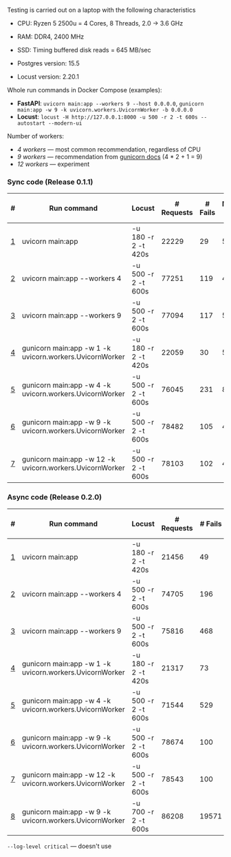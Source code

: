 Testing is carried out on a laptop with the following characteristics
- CPU: Ryzen 5 2500u = 4 Cores, 8 Threads, 2.0 -> 3.6 GHz
- RAM: DDR4, 2400 MHz
- SSD: Timing buffered disk reads = 645 MB/sec


- Postgres version: 15.5
- Locust version: 2.20.1


Whole run commands in Docker Compose (examples):
- **FastAPI**: `uvicorn main:app --workers 9 --host 0.0.0.0`, `gunicorn main:app -w 9 -k uvicorn.workers.UvicornWorker -b 0.0.0.0`
- **Locust**: `locust -H http://127.0.0.1:8000 -u 500 -r 2 -t 600s --autostart --modern-ui`

Number of workers:
- *4 workers* — most common recommendation, regardless of CPU
- *9 workers* — recommendation from [gunicorn docs](https://docs.gunicorn.org/en/latest/design.html#how-many-workers)
  (4 * 2 + 1 = 9)
- *12 workers* — experiment


### Sync code (Release 0.1.1)

| **#**                                                                            | **Run command**                                          | **Locust**          | **# Requests** | **# Fails** | **Median (ms)** | **90%ile (ms)**  | **99%ile (ms)** | **Average (ms)** | **Min (ms)** | **Max (ms)** | **Average size (bytes)** | **Current RPS** | **Current Failures/s** |
|----------------------------------------------------------------------------------|----------------------------------------------------------|---------------------|----------------|-------------|-----------------|------------------|-----------------|------------------|--------------|--------------|--------------------------|-----------------|----------------------|
| [1](https://denis-k2.github.io/Relohelper/LocustReports/sync_code/report_1.html) | uvicorn main:app                                         | -u 180 -r 2 -t 420s | 22229          | 29          | 56              | 160              | 320             | 77.35            | 2            | 525          | 9689.62                  | 59.5            | 0.1                  |
| [2](https://denis-k2.github.io/Relohelper/LocustReports/sync_code/report_2.html) | uvicorn main:app --workers 4                             | -u 500 -r 2 -t 600s | 77251          | 119         | 49              | 230              | 600             | 96.1             | 3            | 2611         | 9767.05                  | 163.2           | 0.1                  |
| [3](https://denis-k2.github.io/Relohelper/LocustReports/sync_code/report_3.html) | uvicorn main:app --workers 9                             | -u 500 -r 2 -t 600s | 77094          | 117         | 57              | 190              | 470             | 88.59            | 2            | 1472         | 9773.07                  | 161.9           | 0.4                  |
| [4](https://denis-k2.github.io/Relohelper/LocustReports/sync_code/report_4.html) | gunicorn main:app -w 1 -k uvicorn.workers.UvicornWorker  | -u 180 -r 2 -t 420s | 22059          | 30          | 53              | 150              | 310             | 73.65            | 2            | 467          | 9777.65                  | 57.1            | 0.2                  |
| [5](https://denis-k2.github.io/Relohelper/LocustReports/sync_code/report_5.html) | gunicorn main:app -w 4 -k uvicorn.workers.UvicornWorker  | -u 500 -r 2 -t 600s | 76045          | 231         | 85              | 330              | 580             | 136.28           | 2            | 1043         | 9764.47                  | 156.8           | 0.4                  |
| [6](https://denis-k2.github.io/Relohelper/LocustReports/sync_code/report_6.html) | gunicorn main:app -w 9 -k uvicorn.workers.UvicornWorker  | -u 500 -r 2 -t 600s | 78482          | 105         | 40              | 100              | 280             | 55.44            | 2            | 921          | 9777.23                  | 165.3           | 0.6                  |
| [7](https://denis-k2.github.io/Relohelper/LocustReports/sync_code/report_7.html) | gunicorn main:app -w 12 -k uvicorn.workers.UvicornWorker | -u 500 -r 2 -t 600s | 78103          | 102         | 40              | 98               | 280             | 53.61            | 2            | 899          | 9803.14                  | 160.7           | 0                    |

### Async code (Release 0.2.0)

| **#**                                                                             | **Run command**                                          | **Locust**          | **# Requests** | **# Fails** | **Median (ms)** | **90%ile (ms)** | **99%ile (ms)** | **Average (ms)** | **Min (ms)** | **Max (ms)** | **Average size (bytes)** | **Current RPS** | **Current Failures/s** |
|-----------------------------------------------------------------------------------|----------------------------------------------------------|---------------------|----------------|-------------|-----------------|-----------------|-----------------|------------------|--------------|--------------|--------------------------|-----------------|------------------------|
| [1](https://denis-k2.github.io/Relohelper/LocustReports/async_code/report_1.html) | uvicorn main:app                                         | -u 180 -r 2 -t 420s | 21456          | 49          | 57              | 470             | 840             | 163.96           | 4            | 1740         | 9730.55                  | 55.3            | 0.3                    |
| [2](https://denis-k2.github.io/Relohelper/LocustReports/async_code/report_2.html) | uvicorn main:app --workers 4                             | -u 500 -r 2 -t 600s | 74705          | 196         | 58              | 640             | 1200            | 208.14           | 3            | 2300         | 9803.03                  | 153.2           | 0.1                    |
| [3](https://denis-k2.github.io/Relohelper/LocustReports/async_code/report_3.html) | uvicorn main:app --workers 9                             | -u 500 -r 2 -t 600s | 75816          | 468         | 54              | 340             | 1900            | 157.28           | 3            | 3512         | 9665.16                  | 162.6           | 0.4                    |
| [4](https://denis-k2.github.io/Relohelper/LocustReports/async_code/report_4.html) | gunicorn main:app -w 1 -k uvicorn.workers.UvicornWorker  | -u 180 -r 2 -t 420s | 21317          | 73          | 99              | 570             | 910             | 207.08           | 3            | 1617         | 9817.02                  | 53              | 0.2                    |
| [5](https://denis-k2.github.io/Relohelper/LocustReports/async_code/report_5.html) | gunicorn main:app -w 4 -k uvicorn.workers.UvicornWorker  | -u 500 -r 2 -t 600s | 71544          | 529         | 200             | 880             | 1500            | 332.88           | 2            | 2967         | 9687.34                  | 147             | 1.2                    |
| [6](https://denis-k2.github.io/Relohelper/LocustReports/async_code/report_6.html) | gunicorn main:app -w 9 -k uvicorn.workers.UvicornWorker  | -u 500 -r 2 -t 600s | 78674          | 100         | 32              | 68              | 210             | 41.49            | 2            | 687          | 9761.63                  | 164.6           | 0.2                    |
| [7](https://denis-k2.github.io/Relohelper/LocustReports/async_code/report_7.html) | gunicorn main:app -w 12 -k uvicorn.workers.UvicornWorker | -u 500 -r 2 -t 600s | 78543          | 100         | 34              | 76              | 230             | 44.45            | 2            | 889          | 9724.24                  | 163.9           | 0.2                    |
| [8](https://denis-k2.github.io/Relohelper/LocustReports/async_code/report_8.html) | gunicorn main:app -w 9 -k uvicorn.workers.UvicornWorker  | -u 700 -r 2 -t 600s | 86208          | 19571       | 370             | 980             | 2300            | 455.79           | 2            | 5422         | 7584.62                  | 192.3           | 67.3                   |



`--log-level critical` — doesn't use 


